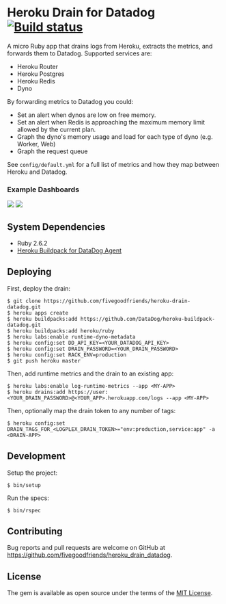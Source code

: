 # Heroku Drain for Datadog [![Build status](https://badge.buildkite.com/194bc494c91e01c19fc754b5c78f792770e707b9ecfd81bae2.svg)](https://buildkite.com/fivegoodfriends/heroku-drain-datadog)

A micro Ruby app that drains logs from Heroku, extracts the metrics, and forwards them to Datadog. Supported services are:

* Heroku Router
* Heroku Postgres
* Heroku Redis
* Dyno

By forwarding metrics to Datadog you could:

* Set an alert when dynos are low on free memory.
* Set an alert when Redis is approaching the maximum memory limit allowed by the current plan.
* Graph the dyno's memory usage and load for each type of dyno (e.g. Worker, Web)
* Graph the request queue

See `config/default.yml` for a full list of metrics and how they map between Heroku and Datadog.

### Example Dashboards

![](https://user-images.githubusercontent.com/19860/60142182-0d2b3900-97fc-11e9-9f0b-11405a2d5312.png)
![](https://user-images.githubusercontent.com/19860/60142183-0d2b3900-97fc-11e9-88a4-52ca32f62a6f.png)

## System Dependencies

* Ruby 2.6.2
* [Heroku Buildpack for DataDog Agent](https://github.com/DataDog/heroku-buildpack-datadog.git)

## Deploying

First, deploy the drain:

    $ git clone https://github.com/fivegoodfriends/heroku-drain-datadog.git
    $ heroku apps create
    $ heroku buildpacks:add https://github.com/DataDog/heroku-buildpack-datadog.git
    $ heroku buildpacks:add heroku/ruby
    $ heroku labs:enable runtime-dyno-metadata
    $ heroku config:set DD_API_KEY=<YOUR_DATADOG_API_KEY>
    $ heroku config:set DRAIN_PASSWORD=<YOUR_DRAIN_PASSWORD>
    $ heroku config:set RACK_ENV=production
    $ git push heroku master

Then, add runtime metrics and the drain to an existing app:

    $ heroku labs:enable log-runtime-metrics --app <MY-APP>
    $ heroku drains:add https://user:<YOUR_DRAIN_PASSWORD>@<YOUR_APP>.herokuapp.com/logs --app <MY-APP>

Then, optionally map the drain token to any number of tags:

    $ heroku config:set DRAIN_TAGS_FOR_<LOGPLEX_DRAIN_TOKEN>="env:production,service:app" -a <DRAIN-APP>

## Development

Setup the project:

    $ bin/setup

Run the specs:

    $ bin/rspec

## Contributing

Bug reports and pull requests are welcome on GitHub at https://github.com/fivegoodfriends/heroku_drain_datadog.

## License

The gem is available as open source under the terms of the [MIT License](http://opensource.org/licenses/MIT).
